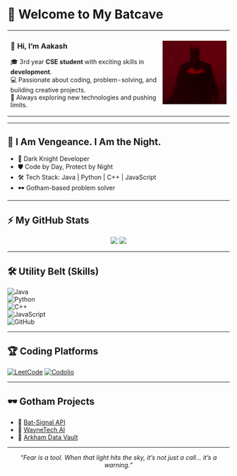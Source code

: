 # 🦇 Welcome to My Batcave

<table>
  <tr>
    <td>
      <h3>👋 Hi, I’m <b>Aakash</b></h3>
      <p>
        🎓 3rd year <b>CSE student</b> with exciting skills in <b>development</b>.<br>
        💻 Passionate about coding, problem-solving, and building creative projects.<br>
        🚀 Always exploring new technologies and pushing limits.
      </p>
    </td>
    <td>
      <img src="./Robert Pattinson Batman GIF by Grillax®.gif" width="250" />
    </td>
  </tr>
</table>

---

## 🦇 I Am Vengeance. I Am the Night.

- 🌙 Dark Knight Developer
- 🛡️ Code by Day, Protect by Night
- 🛠 Tech Stack: Java | Python | C++ | JavaScript
- 🕶 Gotham-based problem solver

---

## ⚡ My GitHub Stats

<p align="center">
  <img src="https://github-readme-stats.vercel.app/api?username=AakashLeo&show_icons=true&theme=dark&bg_color=0D1117&title_color=ff0000&icon_color=ff0000" height="180"/>
  <img src="https://github-readme-streak-stats.herokuapp.com/?user=AakashLeo&theme=dark&background=0D1117&ring=ff0000&fire=ff0000&currStreakLabel=ff0000" height="180"/>
</p>

---

## 🛠 Utility Belt (Skills)

![Java](https://img.shields.io/badge/Java-black?style=for-the-badge&logo=openjdk)  
![Python](https://img.shields.io/badge/Python-darkblue?style=for-the-badge&logo=python)  
![C++](https://img.shields.io/badge/C++-darkred?style=for-the-badge&logo=cplusplus)  
![JavaScript](https://img.shields.io/badge/JavaScript-black?style=for-the-badge&logo=javascript)  
![GitHub](https://img.shields.io/badge/GitHub-darkgray?style=for-the-badge&logo=github)

---

## 🏆 Coding Platforms

[![LeetCode](https://img.shields.io/badge/LeetCode-FFA116?style=for-the-badge&logo=leetcode&logoColor=black)](https://leetcode.com/u/Aakash_420/)
[![Codolio](https://img.shields.io/badge/Codolio-007ACC?style=for-the-badge&logo=codolio&logoColor=white)](https://codolio.com/profile/Aakash_M)

---

## 🕶 Gotham Projects

- 🔗 [Bat-Signal API](#)
- 🔗 [WayneTech AI](#)
- 🔗 [Arkham Data Vault](#)

---

<p align="center">
  <i>“Fear is a tool. When that light hits the sky, it’s not just a call… it’s a warning.”</i>  
</p>
